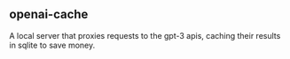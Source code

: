 ## openai-cache

A local server that proxies requests to the gpt-3 apis, caching their results in sqlite to save money.